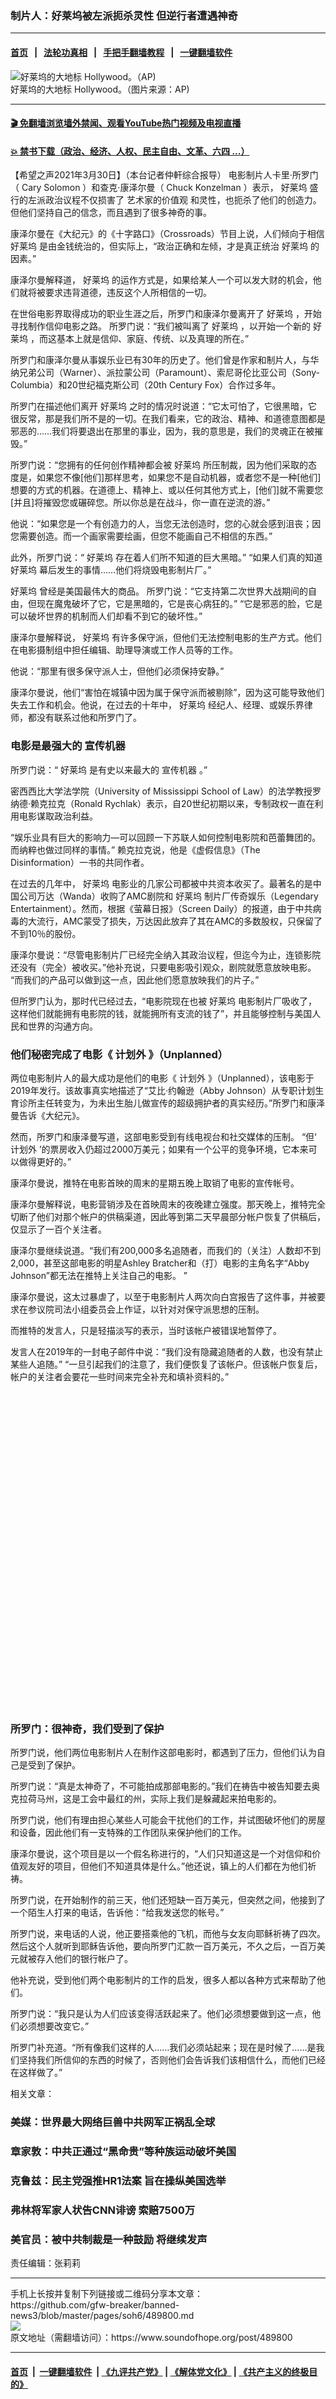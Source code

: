 ### 制片人：好莱坞被左派扼杀灵性 但逆行者遭遇神奇
------------------------

#### [首页](https://github.com/gfw-breaker/banned-news3/blob/master/README.md) &nbsp;&nbsp;|&nbsp;&nbsp; [法轮功真相](https://github.com/begood0513/basic/blob/master/README.md)  &nbsp;&nbsp;|&nbsp;&nbsp; [手把手翻墙教程](https://github.com/gfw-breaker/guides/wiki)  &nbsp;&nbsp;|&nbsp;&nbsp; [一键翻墙软件](https://github.com/gfw-breaker/nogfw/blob/master/README.md)  



<div><img alt="好莱坞的大地标 Hollywood。（AP)" src="https://img.soundofhope.org/2021-03/1617135510564.jpg"/>
<br/><figcaption class="caption">
 好莱坞的大地标 Hollywood。（图片来源：AP)
</figcaption></div><hr/>

#### [ 🎬  免翻墙浏览墙外禁闻、观看YouTube热门视频及电视直播](https://github.com/gfw-breaker/HelloWorld)

#### [ 💥  禁书下载（政治、经济、人权、民主自由、文革、六四 ...）](https://github.com/gfw-breaker/books/blob/master/README.md)

<div><div class="Content__Wrapper sc-1bvya0-0 grZQxZ">
 <p class="meta-top">
  <span class="meta">
   【希望之声2021年3月30日】（本台记者仲軒综合报导）
  </span>
  电影制片人卡里·所罗门（
  <ok href="/term/506417">
   Cary Solomon
  </ok>
  ）和查克·康泽尔曼（
  <ok href="/term/506423">
   Chuck Konzelman
  </ok>
  ）表示，
  <ok href="/term/2122">
   好莱坞
  </ok>
  盛行的左派政治议程不仅损害了
  <ok href="/term/506429">
   艺术家的价值观
  </ok>
  和灵性，也扼杀了他们的创造力。但他们坚持自己的信念，而且遇到了很多神奇的事。
 </p>
 <p>
  康泽尔曼在《大纪元》的《十字路口》（Crossroads）节目上说，人们倾向于相信
  <ok href="/term/2122">
   好莱坞
  </ok>
  是由金钱统治的，但实际上，“政治正确和左倾，才是真正统治
  <ok href="/term/2122">
   好莱坞
  </ok>
  的因素。”
 </p>
 <div class="AD_Embed__Wrap-sc-1xslmin-0 igMuqX module desktop">
  <div>
  </div>
 </div>
 <p>
  康泽尔曼解释道，
  <ok href="/term/2122">
   好莱坞
  </ok>
  的运作方式是，如果给某人一个可以发大财的机会，他们就将被要求违背道德，违反这个人所相信的一切。
 </p>
 <p>
  在世俗电影界取得成功的职业生涯之后，所罗门和康泽尔曼离开了
  <ok href="/term/2122">
   好莱坞
  </ok>
  ，开始寻找制作信仰电影之路。 所罗门说：“我们被叫离了
  <ok href="/term/2122">
   好莱坞
  </ok>
  ，以开始一个新的
  <ok href="/term/2122">
   好莱坞
  </ok>
  ，而这基本上就是信仰、家庭、传统、以及真理的所在。”
 </p>
 <p>
  所罗门和康泽尔曼从事娱乐业已有30年的历史了。他们曾是作家和制片人，与华纳兄弟公司（Warner）、派拉蒙公司（Paramount）、索尼哥伦比亚公司（Sony-Columbia）和20世纪福克斯公司（20th Century Fox）合作过多年。
 </p>
 <p>
  所罗门在描述他们离开
  <ok href="/term/2122">
   好莱坞
  </ok>
  之时的情况时说道：“它太可怕了，它很黑暗，它很反常，那是我们所不是的一切。在我们看来，它的政治、精神、和道德意图都是邪恶的……我们将要退出在那里的事业，因为，我的意思是，我们的灵魂正在被摧毁。”
 </p>
 <p>
  所罗门说：“您拥有的任何创作精神都会被
  <ok href="/term/2122">
   好莱坞
  </ok>
  所压制裁，因为他们采取的态度是，如果您不像[他们]那样思考，如果您不是自动机器，或者您不是一种[他们]想要的方式的机器。在道德上、精神上、或以任何其他方式上，[他们]就不需要您[并且]将摧毁您或碾碎您。所以你总是在战斗，你一直在逆流的游。”
 </p>
 <p>
  他说：“如果您是一个有创造力的人，当您无法创造时，您的心就会感到沮丧；因您需要创造。而一个画家需要绘画，但您不能画自己不相信的东西。”
 </p>
 <p>
  此外，所罗门说：“
  <ok href="/term/2122">
   好莱坞
  </ok>
  存在着人们所不知道的巨大黑暗。” “如果人们真的知道
  <ok href="/term/2122">
   好莱坞
  </ok>
  幕后发生的事情……他们将烧毁电影制片厂。”
 </p>
 <p>
  <ok href="/term/2122">
   好莱坞
  </ok>
  曾经是美国最伟大的商品。 所罗门说：“它支持第二次世界大战期间的自由，但现在魔鬼破坏了它，它是黑暗的，它是丧心病狂的。” “它是邪恶的脸，它是可以破坏世界的机制而人们却看不到它的破坏性。”
 </p>
 <p>
  康泽尔曼解释说，
  <ok href="/term/2122">
   好莱坞
  </ok>
  有许多保守派，但他们无法控制电影的生产方式。他们在电影摄制组中担任编辑、助理导演或工作人员等的工作。
 </p>
 <p>
  他说：“那里有很多保守派人士，但他们必须保持安静。”
 </p>
 <p>
  康泽尔曼说，他们“害怕在城镇中因为属于保守派而被剔除”，因为这可能导致他们失去工作和机会。他说，在过去的十年中，
  <ok href="/term/2122">
   好莱坞
  </ok>
  经纪人、经理、或娱乐界律师，都没有联系过他和所罗门了。
 </p>
 <h3>
  电影是最强大的
  <ok href="/term/252034">
   宣传机器
  </ok>
 </h3>
 <p>
  所罗门说：“
  <ok href="/term/2122">
   好莱坞
  </ok>
  是有史以来最大的
  <ok href="/term/252034">
   宣传机器
  </ok>
  。”
 </p>
 <p>
  密西西比大学法学院（University of Mississippi School of Law）的法学教授罗纳德·赖克拉克（Ronald Rychlak）表示，自20世纪初期以来，专制政权一直在利用电影谋取政治利益。
 </p>
 <div class="AD_Embed__Wrap-sc-1xslmin-0 igMuqX module desktop">
  <div>
  </div>
 </div>
 <p>
  “娱乐业具有巨大的影响力—可以回顾一下苏联人如何控制电影院和芭蕾舞团的。而纳粹也做过同样的事情。” 赖克拉克说，他是《虚假信息》（The Disinformation）一书的共同作者。
 </p>
 <p>
  在过去的几年中，
  <ok href="/term/2122">
   好莱坞
  </ok>
  电影业的几家公司都被中共资本收买了。最著名的是中国公司万达（Wanda）收购了AMC剧院和
  <ok href="/term/2122">
   好莱坞
  </ok>
  制片厂传奇娱乐（Legendary Entertainment）。然而，根据《萤幕日报》（Screen Daily）的报道，由于中共病毒的大流行，AMC蒙受了损失，万达因此放弃了其在AMC的多数股权，只保留了不到10％的股份。
 </p>
 <p>
  康泽尔曼说：“尽管电影制片厂已经完全纳入其政治议程，但迄今为止，连锁影院还没有（完全）被收买。”他补充说，只要电影吸引观众，剧院就愿意放映电影。 “而我们的产品可以做到这一点，因此他们愿意放映我们的片子。”
 </p>
 <p>
  但所罗门认为，那时代已经过去，“电影院现在也被
  <ok href="/term/2122">
   好莱坞
  </ok>
  电影制片厂吸收了，这样他们就能拥有电影院的钱，就能拥所有支流的钱了”，并且能够控制与美国人民和世界的沟通方向。
 </p>
 <h3>
  他们秘密完成了电影《
  <ok href="/term/506408">
   计划外
  </ok>
  》（Unplanned）
 </h3>
 <p>
  两位电影制片人的最大成功是他们的电影《
  <ok href="/term/506408">
   计划外
  </ok>
  》（Unplanned），该电影于2019年发行。该故事真实地描述了“艾比·约翰逊（Abby Johnson）从专职计划生育诊所主任转变为，为未出生胎儿做宣传的超级拥护者的真实经历。”所罗门和康泽曼告诉《大纪元》。
 </p>
 <p>
  然而，所罗门和康泽曼写道，这部电影受到有线电视台和社交媒体的压制。 “但‘
  <ok href="/term/506408">
   计划外
  </ok>
  ’的票房收入仍超过2000万美元；如果有一个公平的竞争环境，它本来可以做得更好的。”
 </p>
 <p>
  康泽尔曼说，推特在电影首映的周末的星期五晚上取销了电影的宣传帐号。
 </p>
 <p>
  康泽尔曼解释说，电影营销涉及在首映周末的夜晚建立强度。那天晚上，推特完全切断了他们对那个帐户的供稿渠道，因此等到第二天早晨部分帐户恢复了供稿后，仅显示了一百个关注者。
 </p>
 <p>
  康泽尔曼继续说道。“我们有200,000多名追随者，而我们的（关注）人数却不到2,000，甚至这部电影的明星Ashley Bratcher和（打）电影的主角名字“Abby Johnson”都无法在推特上关注自己的电影。 ”
 </p>
 <p>
  康泽尔曼说，这太过暴虐了，以至于电影制片人两次向白宫报告了这件事，并被要求在参议院司法小组委员会上作证，以针对对保守派思想的压制。
 </p>
 <p>
  而推特的发言人，只是轻描淡写的表示，当时该帐户被错误地暂停了。
 </p>
 <p>
  发言人在2019年的一封电子邮件中说：“我们没有隐藏追随者的人数，也没有禁止某些人追随。” “一旦引起我们的注意了，我们便恢复了该帐户。但该帐户恢复后，帐户的关注者会要花一些时间来完全补充和填补资料的。”
 </p>
 <div class="soh-embed">
  <div class="soh-embed-inner">
   <div class="iframely-embed" style="max-width: 550px;">
    <div class="iframely-responsive" style="padding-bottom: 100%;">
    </div>
   </div>
  </div>
 </div>
 <h3>
  所罗门：很神奇，我们受到了保护
 </h3>
 <p>
  所罗门说，他们两位电影制片人在制作这部电影时，都遇到了压力，但他们认为自己是受到了保护。
 </p>
 <div class="AD_Embed__Wrap-sc-1xslmin-0 igMuqX module desktop">
  <div>
  </div>
 </div>
 <p>
  所罗门说：“真是太神奇了，不可能拍成那部电影的。”我们在祷告中被告知要去奥克拉荷马州，这是工会中最红的州，实际上我们是躲藏起来拍电影的。
 </p>
 <p>
  所罗门说，他们有理由担心某些人可能会干扰他们的工作，并试图破坏他们的房屋和设备，因此他们有一支特殊的工作团队来保护他们的工作。
 </p>
 <p>
  康泽尔曼说，这个项目是以一个假名称进行的，“人们只知道这是一个对信仰和价值观友好的项目，但他们不知道具体是什么。”他还说，镇上的人们都在为他们祈祷。
 </p>
 <p>
  所罗门说，在开始制作的前三天，他们还短缺一百万美元，但突然之间，他接到了一个陌生人打来的电话，告诉他：“给我发送您的帐号。”
 </p>
 <p>
  所罗门说，来电话的人说，他正要搭乘他的飞机，而他与女友向耶稣祈祷了四次。然后这个人就听到耶稣告诉他，要向所罗门汇款一百万美元，不久之后，一百万美元就被存入他们的银行帐户了。
 </p>
 <p>
  他补充说，受到他们两个电影制片的工作的启发，很多人都以各种方式来帮助了他们。
 </p>
 <p>
  所罗门说：“我只是认为人们应该变得活跃起来了。他们必须想要做到这一点，他们必须想要改变它。”
 </p>
 <p>
  所罗门补充道。“所有像我们这样的人……我们必须站起来；现在是时候了……是我们坚持我们所信仰的东西的时候了，否则他们会告诉我们该相信什么，而他们已经在这样做了。”
 </p>
 <p>
  相关文章：
 </p>
 <h3>
  <ok href="https://www.soundofhope.org/post/488852">
   美媒：世界最大网络巨兽中共网军正祸乱全球
  </ok>
 </h3>
 <h3>
  <ok href="https://www.soundofhope.org/post/488849">
   章家敦：中共正通过“黑命贵”等种族运动破坏美国
  </ok>
 </h3>
 <h3>
  <ok href="https://www.soundofhope.org/post/488792">
   克鲁兹：民主党强推HR1法案 旨在操纵美国选举
  </ok>
 </h3>
 <h3>
  <ok href="https://www.soundofhope.org/post/488804">
   弗林将军家人状告CNN诽谤 索赔7500万
  </ok>
 </h3>
 <h3>
  <ok href="https://www.soundofhope.org/post/489119">
   美官员：被中共制裁是一种鼓励 将继续发声
  </ok>
  <br/>
 </h3>
 <p class="meta-btm">
  责任编辑：张莉莉
 </p>
</div>
</div>
<hr/>
手机上长按并复制下列链接或二维码分享本文章：<br/>
https://github.com/gfw-breaker/banned-news3/blob/master/pages/soh6/489800.md <br/>
<a href='https://github.com/gfw-breaker/banned-news3/blob/master/pages/soh6/489800.md'><img src='https://github.com/gfw-breaker/banned-news3/blob/master/pages/soh6/489800.md.png'/></a> <br/>
原文地址（需翻墙访问）：https://www.soundofhope.org/post/489800


------------------------
#### [首页](https://github.com/gfw-breaker/banned-news3/blob/master/README.md) &nbsp;|&nbsp; [一键翻墙软件](https://github.com/gfw-breaker/nogfw/blob/master/README.md) &nbsp;| [《九评共产党》](https://github.com/gfw-breaker/9ping.md/blob/master/README.md#九评之一评共产党是什么) | [《解体党文化》](https://github.com/gfw-breaker/jtdwh.md/blob/master/README.md) | [《共产主义的终极目的》](https://github.com/gfw-breaker/gczydzjmd.md/blob/master/README.md)


<img src='http://gfw-breaker.win/banned-news3/pages/soh6/489800.md' width='0px' height='0px'/>